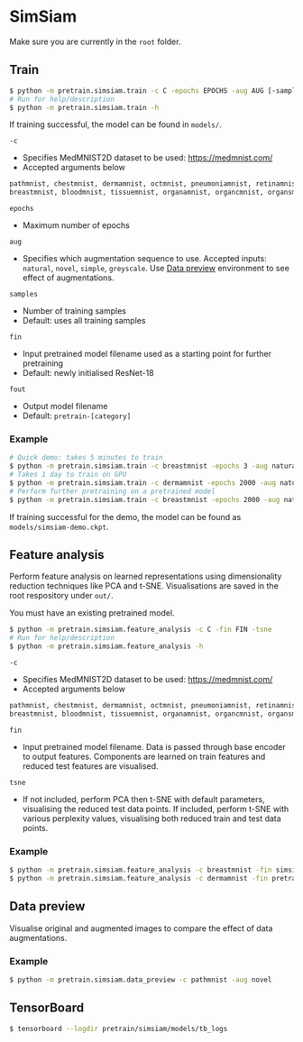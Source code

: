 # SimSiam

Make sure you are currently in the `root` folder.

## Train

```bash
$ python -m pretrain.simsiam.train -c C -epochs EPOCHS -aug AUG [-samples SAMPLES] [-fin FIN] [-fout FOUT]
# Run for help/description
$ python -m pretrain.simsiam.train -h
```

If training successful, the model can be found in `models/`.

`-c`
- Specifies MedMNIST2D dataset to be used: https://medmnist.com/
- Accepted arguments below
```py
pathmnist, chestmnist, dermamnist, octmnist, pneumoniamnist, retinamnist, 
breastmnist, bloodmnist, tissuemnist, organamnist, organcmnist, organsmnist
```

`epochs`
- Maximum number of epochs

`aug`
- Specifies which augmentation sequence to use. Accepted inputs: `natural`,
  `novel`, `simple`, `greyscale`. Use [Data preview](#data-preview) environment
  to see effect of augmentations.

`samples`
- Number of training samples
- Default: uses all training samples

`fin`
- Input pretrained model filename used as a starting point for further
  pretraining
- Default: newly initialised ResNet-18

`fout`
- Output model filename
- Default: `pretrain-[category]`

### Example

```bash
# Quick demo: takes 5 minutes to train
$ python -m pretrain.simsiam.train -c breastmnist -epochs 3 -aug natural -samples 20 -fout simsiam-demo
# Takes 1 day to train on GPU
$ python -m pretrain.simsiam.train -c dermamnist -epochs 2000 -aug natural
# Perform further pretraining on a pretrained model
$ python -m pretrain.simsiam.train -c breastmnist -epochs 2000 -aug natural -fin pretrain-dermamnist
```

If training successful for the demo, the model can be found as
`models/simsiam-demo.ckpt`.

## Feature analysis

Perform feature analysis on learned representations using dimensionality
reduction techniques like PCA and t-SNE. Visualisations are saved in the root
respository under `out/`.

You must have an existing pretrained model.

```bash
$ python -m pretrain.simsiam.feature_analysis -c C -fin FIN -tsne
# Run for help/description
$ python -m pretrain.simsiam.feature_analysis -h
```

`-c`
- Specifies MedMNIST2D dataset to be used: https://medmnist.com/
- Accepted arguments below
```py
pathmnist, chestmnist, dermamnist, octmnist, pneumoniamnist, retinamnist, 
breastmnist, bloodmnist, tissuemnist, organamnist, organcmnist, organsmnist
```

`fin`
- Input pretrained model filename. Data is passed through base encoder to output
  features. Components are learned on train features and reduced test features
  are visualised.

`tsne`
- If not included, perform PCA then t-SNE with default parameters, visualising
  the reduced test data points. If included, perform t-SNE with various
  perplexity values, visualising both reduced train and test data points.

### Example

```bash
$ python -m pretrain.simsiam.feature_analysis -c breastmnist -fin simsiam-demo
$ python -m pretrain.simsiam.feature_analysis -c dermamnist -fin pretrain-dermamnist -tsne
```

## Data preview

Visualise original and augmented images to compare the effect of data
augmentations.

### Example

```bash
$ python -m pretrain.simsiam.data_preview -c pathmnist -aug novel
```

## TensorBoard

```bash
$ tensorboard --logdir pretrain/simsiam/models/tb_logs
```
